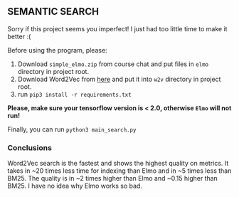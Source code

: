 ## SEMANTIC SEARCH

Sorry if this project seems you imperfect! I just had too little time to make it better :(

Before using the program, please:
1. Download `simple_elmo.zip` from course chat and put files in `elmo` directory
in project root.
2. Download Word2Vec from [here](https://rusvectores.org/en/models/) and put it
into `w2v` directory in project root.
3. run `pip3 install -r requirements.txt`

**Please, make sure your tensorflow version is < 2.0, otherwise `Elmo`
will not run!**

Finally, you can run `python3 main_search.py`

### Conclusions

Word2Vec search is the fastest and shows the highest quality on metrics.
It takes in ~20 times less time for indexing than Elmo and in ~5 times less than
BM25. The quality is in ~2 times higher than Elmo and ~0.15 higher than BM25.
I have no idea why Elmo works so bad.
